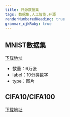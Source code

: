 ```yaml
---
title: 开源数据集
tags: 数据集,人工智能,开源
renderNumberedHeading: true
grammar_cjkRuby: true
---
```


## MNIST数据集
[下载地址](http://yann.lecun.com/exdb/mnist/)
- 数量：6万张
- label：10分类数字
- type：图片

## CIFA10/CIFA100
[下载地址](http://www.cs.toronto.edu/~kriz/cifar.html)